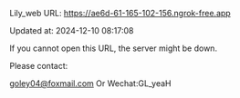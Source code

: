 Lily_web URL: https://ae6d-61-165-102-156.ngrok-free.app

Updated at: 2024-12-10 08:17:08

If you cannot open this URL, the server might be down.

Please contact: 

goley04@foxmail.com Or Wechat:GL_yeaH